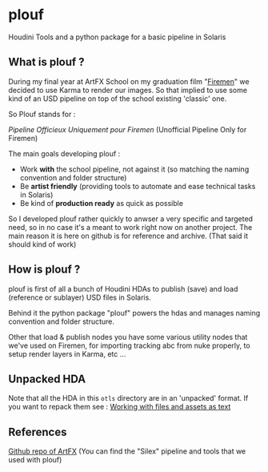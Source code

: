 # plouf
Houdini Tools and a python package for a basic pipeline in Solaris

## What is plouf ?
During my final year at ArtFX School on my graduation film "[Firemen](https://www.instagram.com/firemen_shortfilm/)" we decided to use Karma to render our images. So that implied to use some kind of an USD pipeline on top of the school existing 'classic' one.

So Plouf stands for : 

*Pipeline Officieux Uniquement pour Firemen* (Unofficial Pipeline Only for Firemen)

The main goals developing plouf : 
- Work **with** the school pipeline, not against it (so matching the naming convention and folder structure)
- Be **artist friendly** (providing tools to automate and ease technical tasks in Solaris)
- Be kind of **production ready** as quick as possible

So I developed plouf rather quickly to anwser a very specific and targeted need, so in no case it's a meant to work right now on another project. 
The main reason it is here on github is for reference and archive. 
(That said it should kind of work)

## How is plouf ?
plouf is first of all a bunch of Houdini HDAs to publish (save) and load (reference or sublayer) USD files in Solaris. 

Behind it the python package "plouf" powers the hdas and manages naming convention and folder structure.

Other that load & publish nodes you have some various utility nodes that we've used on Firemen, for importing tracking abc from nuke properly, to setup render layers in Karma, etc ...

## Unpacked HDA
Note that all the HDA in this `otls` directory are in an 'unpacked' format. If you want to repack them see :
[Working with files and assets as text](https://www.sidefx.com/docs/houdini/assets/textfiles.html)

## References
[Github repo of ArtFX](https://github.com/ArtFXDev) (You can find the "Silex" pipeline and tools that we used with plouf)
